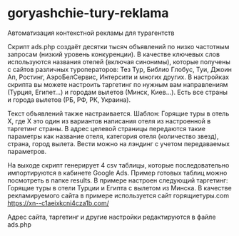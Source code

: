 # goryashchie-tury-reklama
Автоматизация контекстной рекламы для турагентств

Скрипт ads.php создаёт десятки тысяч объявлений по низко частотным запросам (низкий уровень конкуренции). В качестве ключевых слов используются названия отелей (включая синонимы), которые получены с сайтов различных туроператоров: Тез Тур, Библио Глобус, Туи, Джоин Ап, Ростинг, АэроБелСервис, Интерсити и многих других. В настройках скрипта вы можете настроить таргетинг по нужным вам направлениям (Турция, Египет...) и городам вылетов (Минск, Киев...). Есть все страны и города вылетов (РБ, РФ, РК, Украина).

Текст объявлений также настраивается. Шаблон: Горящие туры в отель X, где X это один из вариантов написания отеля из настроенной в таргетинг страны. В адрес целевой страницы передаются такие параметры как название отеля, категория отеля (количество звезд), страна, город вылета. Вести можно на лэндинг с учетом передаваемых параметров.

На выходе скрипт генерирует 4 csv таблицы, которые последовательно импортируются в кабинете Google Ads. Пример готовых таблиц можно посмотреть в папке results. В примере настроен следующий таргетинг: Горящие туры в отели Турции и Египта с вылетом из Минска. В качестве рекламируемого сайта в примере используется сайт горящиетуры.com https://xn--c1aeixkcni4cza1b.com/

Адрес сайта, таргетинг и другие настройки редактируются в файле ads.php
